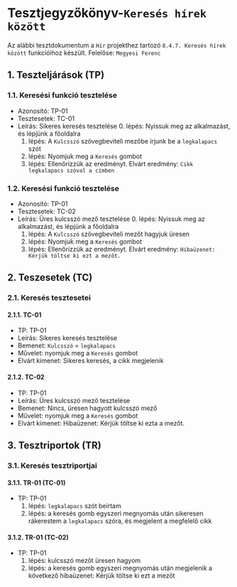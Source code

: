 # Tesztjegyzőkönyv-`Keresés hírek között`

Az alábbi tesztdokumentum a `Hír` projekthez tartozó `8.4.7. Keresés hírek között` funkcióihoz készült. Felelőse: `Megyesi Ferenc` 
 

## 1. Teszteljárások (TP)

### 1.1. Keresési funkció tesztelése
- Azonosító: TP-01
- Tesztesetek: TC-01
- Leírás: Sikeres keresés tesztelése
    0. lépés: Nyissuk meg az alkalmazást, és lépjünk a főoldalra
    1. lépés: A `Kulcsszó` szövegbeviteli mezőbe írjunk be a `legkalapacs` szót
    2. lépés: Nyomjuk meg a `Keresés` gombot 
    3. lépés: Ellenőrizzük az eredményt. Elvárt eredmény: `Cikk legkalapacs szóval a címben`
	
### 1.2. Keresési funkció tesztelése
- Azonosító: TP-01
- Tesztesetek: TC-02
- Leírás: Üres kulcsszó mező tesztelése
    0. lépés: Nyissuk meg az alkalmazást, és lépjünk a főoldalra
    1. lépés: A `Kulcsszó` szövegbeviteli mezőt hagyjuk üresen
    2. lépés: Nyomjuk meg a `Keresés` gombot 
    3. lépés: Ellenőrizzük az eredményt. Elvárt eredmény: `Hibaüzenet: Kérjük töltse ki ezt a mezőt.`


## 2. Teszesetek (TC)

### 2.1. Keresés tesztesetei

#### 2.1.1. TC-01
- TP: TP-01
- Leírás: Sikeres keresés tesztelése
- Bemenet: `Kulcsszó` = `legkalapacs`
- Művelet: nyomjuk meg a `Keresés` gombot 
- Elvárt kimenet: Sikeres keresés, a cikk megjelenik

#### 2.1.2. TC-02
- TP: TP-01
- Leírás: Üres kulcsszó mező tesztelése
- Bemenet: Nincs, üresen hagyott kulcsszó mező
- Művelet: nyomjuk meg a `Keresés` gombot 
- Elvárt kimenet: Hibaüzenet: Kérjük töltse ki ezta a mezőt.



## 3. Tesztriportok (TR)

### 3.1. Keresés tesztriportjai

#### 3.1.1. TR-01 (TC-01)
- TP: TP-01
    1. lépés: `legkalapacs` szót beírtam
    2. lépés: a keresés gomb egyszeri megnyomás után sikeresen rákerestem a `legkalapacs` szóra, és megjelent a megfelelő cikk
	
#### 3.1.2. TR-01 (TC-02)
- TP: TP-01
    1. lépés: kulcsszó mezőt üresen hagyom
    2. lépés: a keresés gomb egyszeri megnyomás után megjelenik a következő hibaüzenet: Kérjük töltse ki ezt a mezőt
    

